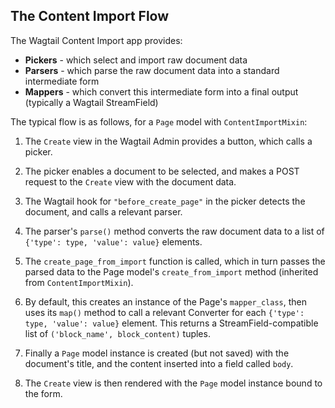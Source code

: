 ## The Content Import Flow

The Wagtail Content Import app provides:

- **Pickers** - which select and import raw document data
- **Parsers** - which parse the raw document data into a standard intermediate form
- **Mappers** - which convert this intermediate form into a final output (typically a Wagtail StreamField)

The typical flow is as follows, for a `Page` model with `ContentImportMixin`:

1. The `Create` view in the Wagtail Admin provides a button, which calls a picker.

2. The picker enables a document to be selected, and makes a POST request to the `Create` view with the document data.

3. The Wagtail hook for `"before_create_page"` in the picker detects the document, and calls a relevant parser.

4. The parser's `parse()` method converts the raw document data to a list of `{'type': type, 'value': value}` elements.

5. The `create_page_from_import` function is called, which in turn passes the parsed data to the Page model's
`create_from_import` method (inherited from `ContentImportMixin`).

6. By default, this creates an instance of the Page's `mapper_class`, then uses its `map()` method to call a relevant
Converter for each `{'type': type, 'value': value}` element. This returns a StreamField-compatible list of  `('block_name', block_content)` tuples.

7. Finally a `Page` model instance is created (but not saved) with the document's title, and the content inserted into a field called `body`.

8. The `Create` view is then rendered with the `Page` model instance bound to the form.
